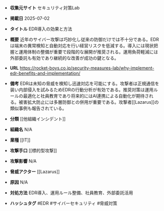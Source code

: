 - **収集元サイト**
セキュリティ対策Lab

- **掲載日**
2025-07-02

- **タイトル**
EDR導入の効果と方法

- **概要**
近年のサイバー攻撃は巧妙化し従来の防御だけでは不十分である。EDRは端末の異常検知と自動対応を行い経営リスクを低減する。導入には現状把握と運用体制の整備が重要で段階的な展開が推奨される。運用負荷軽減には外部委託も有効であり継続的な改善が成功の鍵となる。

- **URL**
https://rocket-boys.co.jp/security-measures-lab/why-implement-edr-benefits-and-implementation/

- **備考**
EDRは未知の脅威を検知し迅速対応を可能にする。攻撃者は正規通信を装い内部侵入を試みるためEDRの行動分析が有効である。推奨対策は運用ルールの最適化と社員教育であり将来的にはAI連携による自動化が期待される。被害拡大防止には多層防御との併用が重要である。攻撃者[[Lazarus]]の類似事例も報告されている。

- **分類**
[[他組織インシデント]]

- **組織名**
N/A

- **業種**
[[IT]]

- **攻撃手口**
[[標的型攻撃]]

- **攻撃影響**
N/A

- **脅威アクター**
[[Lazarus]]

- **原因**
N/A

- **対処方法**
EDR導入、運用ルール整備、社員教育、外部委託活用

- **ハッシュタグ**
#EDR #サイバーセキュリティ #脅威対策
